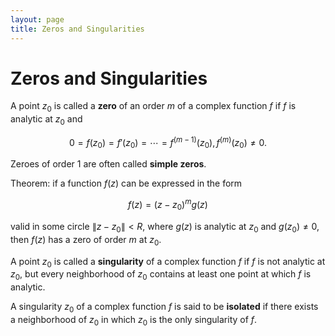 ```yaml
---
layout: page
title: Zeros and Singularities
---
```


# Zeros and Singularities

A point $z_0$ is called a **zero** of an order $m$ of a complex function $f$ if $f$ is analytic at $z_0$ and

$$ 0 = f(z_0) = f'(z_0) = \cdots = f^{(m-1)}(z_0), f^{(m)}(z_0) \neq 0. $$

Zeroes of order 1 are often called **simple zeros**.

Theorem: if a function $f(z)$ can be expressed in the form

$$ f(z) = (z - z_0)^m g(z) $$

valid in some circle $\|z - z_0\| < R$, where $g(z)$ is analytic at $z_0$ and $g(z_0) \neq 0$, then $f(z)$ has a zero of order $m$ at $z_0$.

A point $z_0$ is called a **singularity** of a complex function $f$ if $f$ is not analytic at $z_0$, but every neighborhood of $z_0$ contains at least one point at which $f$ is analytic.

A singularity $z_0$ of a complex function $f$ is said to be **isolated** if there exists a neighborhood of $z_0$ in which $z_0$ is the only singularity of $f$.

